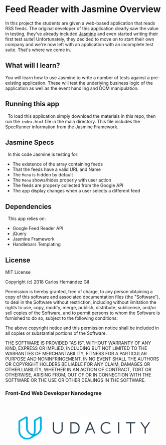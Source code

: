 # Feed Reader with Jasmine Overview

In this project the students are given a web-based application that reads RSS feeds. The original developer of this application clearly saw the value in testing, they've already included [Jasmine](http://jasmine.github.io/) and even started writing their first test suite! Unfortunately, they decided to move on to start their own company and we're now left with an application with an incomplete test suite. That's where we come in.

## What will I learn?

You will learn how to use Jasmine to write a number of tests against a pre-existing application. These will test the underlying business logic of the application as well as the event handling and DOM manipulation.

## Running this app

&nbsp; To load this application simply download the materials in this repo, then run the `index.html` file in the main directory. This file includes the SpecRunner information from the Jasmine Framework.


## Jasmine Specs

&nbsp; In this code Jasmine is testing for:

* The existence of the array containing feeds
* That the feeds have a valid URL and Name
* The `Menu` is hidden by default
* The `Menu` shows/hides properly with user action
* The feeds are properly collected from the Google API
* The app display changes when a user selects a different feed

## Dependencies

&nbsp; This app relies on:
* Google Feed Reader API
* jQuery
* Jasmine Framework
* Handlebars Templating

## License

MIT License

Copyright (c) 2018 Carlos Hernández Gil

Permission is hereby granted, free of charge, to any person obtaining a copy
of this software and associated documentation files (the "Software"), to deal
in the Software without restriction, including without limitation the rights
to use, copy, modify, merge, publish, distribute, sublicense, and/or sell
copies of the Software, and to permit persons to whom the Software is
furnished to do so, subject to the following conditions:

The above copyright notice and this permission notice shall be included in all
copies or substantial portions of the Software.

THE SOFTWARE IS PROVIDED "AS IS", WITHOUT WARRANTY OF ANY KIND, EXPRESS OR
IMPLIED, INCLUDING BUT NOT LIMITED TO THE WARRANTIES OF MERCHANTABILITY,
FITNESS FOR A PARTICULAR PURPOSE AND NONINFRINGEMENT. IN NO EVENT SHALL THE
AUTHORS OR COPYRIGHT HOLDERS BE LIABLE FOR ANY CLAIM, DAMAGES OR OTHER
LIABILITY, WHETHER IN AN ACTION OF CONTRACT, TORT OR OTHERWISE, ARISING FROM,
OUT OF OR IN CONNECTION WITH THE SOFTWARE OR THE USE OR OTHER DEALINGS IN THE
SOFTWARE.


### Front-End Web Developer Nanodegree
<br><br>

<p align="center">
<img width="420" src="udacity_logo.svg">
</p>

